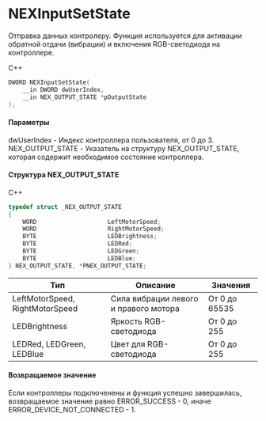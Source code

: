 ﻿# NEXInputSetState
Отправка данных контролеру. Функция используется для активации обратной отдачи (вибрации) и включения RGB-светодиода на контроллере.

С++
```c
DWORD NEXInputSetState(
	__in DWORD dwUserIndex,
	__in NEX_OUTPUT_STATE *pOutputState
);
```

#### Параметры
dwUserIndex - Индекс контроллера пользователя, от 0 до 3.
NEX_OUTPUT_STATE - Указатель на структуру NEX_OUTPUT_STATE, которая содержит необходимое состояние контроллера.


#### Структура NEX_OUTPUT_STATE
C++
```c
typedef struct _NEX_OUTPUT_STATE
{
	WORD					LeftMotorSpeed;
	WORD					RightMotorSpeed;
	BYTE					LEDBrightness;
	BYTE					LEDRed;
	BYTE					LEDGreen;
	BYTE					LEDBlue;
} NEX_OUTPUT_STATE, *PNEX_OUTPUT_STATE;
```

| Тип | Описание | Значения |
| ------------- | ------------- | ------------- |
| LeftMotorSpeed, RightMotorSpeed | Сила вибрации левого и правого мотора | От 0 до 65535 |
| LEDBrightness | Яркость RGB-светодиода | От 0 до 255 |
| LEDRed, LEDGreen, LEDBlue | Цвет для RGB-светодиода | От 0 до 255 |


#### Возвращаемое значение
Если контроллеры подключенены и функция успешно завершилась, возвращаемое значение равно ERROR_SUCCESS - 0, иначе ERROR_DEVICE_NOT_CONNECTED - 1.